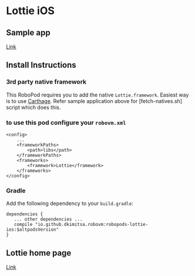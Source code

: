 # Lottie iOS

## Sample app

[Link](https://github.com/dkimitsa/robovm-samples/tree/alt/robopods/lottie/ios)

## Install Instructions

### 3rd party native framework
This RoboPod requires you to add the native `Lottie.framework`. Easiest way is to use [Carthage](https://github.com/Carthage/Carthage#installing-carthage). Refer sample application above for [fetch-natives.sh] script which does this.

### to use this pod configure your `robovm.xml`

```
<config>
    ...
    <frameworkPaths>
        <path>libs</path>
    </frameworkPaths>
    <frameworks>
        <framework>Lottie</framework>
    </frameworks>
</config>
```

### Gradle

Add the following dependency to your `build.gradle`:

```
dependencies {
   ... other dependencies ...
   compile "io.github.dkimitsa.robovm:robopods-lottie-ios:$altpodsVersion"
}
```

## Lottie home page

[Link](https://github.com/airbnb/lottie-ios)